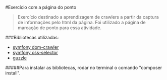 #Exercício com a página do ponto

> Exercício destinado a aprendizagem de crawlers a partir da captura de informações pelo html da página.
> Foi utilizado a página de marcação de ponto para essa atividade.

###Bibliotecas utilizadas:
* [symfony dom-crawler](https://packagist.org/packages/symfony/dom-crawler)
* [symfony css-selector](https://packagist.org/packages/symfony/css-selector)
* [guzzle](https://packagist.org/packages/guzzlehttp/guzzle)

#####Para instalar as bibliotecas, rodar no terminal o comando "composer install".